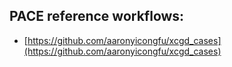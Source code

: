 ## PACE reference workflows:

- [https://github.com/aaronyicongfu/xcgd_cases](https://github.com/aaronyicongfu/xcgd_cases)
